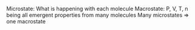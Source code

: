 Microstate: What is happening with each molecule
Macrostate: P, V, T, n being all emergent properties from many molecules 
	Many microstates => one macrostate 
	